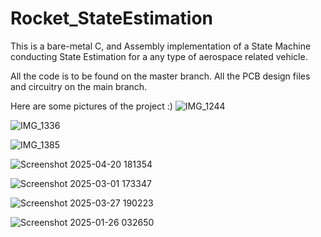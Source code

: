 # Rocket_StateEstimation
This is a bare-metal C, and Assembly implementation of a State Machine conducting State Estimation for a any type of aerospace related vehicle.

All the code is to be found on the master branch.
All the PCB design files and circuitry on the main branch.

Here are some pictures of the project :)
![IMG_1244](https://github.com/user-attachments/assets/120cdd43-4aa4-4043-8bed-b350ecb82a1a)

![IMG_1336](https://github.com/user-attachments/assets/dd30d9ba-4bf3-4835-b07a-4ef735e11f1c)

![IMG_1385](https://github.com/user-attachments/assets/b0447824-5f3b-4ae6-b6a7-9b74aaad4dd1)

![Screenshot 2025-04-20 181354](https://github.com/user-attachments/assets/fa294984-cd4d-40fb-b7a3-a4db8eb99e52)

![Screenshot 2025-03-01 173347](https://github.com/user-attachments/assets/c0dbd7b3-02ce-427b-a7ab-6db241117062)

![Screenshot 2025-03-27 190223](https://github.com/user-attachments/assets/7371e994-5396-4bc5-9a8f-e16871f4c969)

![Screenshot 2025-01-26 032650](https://github.com/user-attachments/assets/ec06dc80-231a-48c8-a60a-86c7daab92e4)
